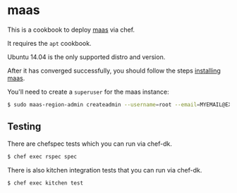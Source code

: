 # maas

This is a cookbook to deploy [maas](https://maas.ubuntu.com) via chef.

It requires the `apt` cookbook.

Ubuntu 14.04 is the only supported distro and version.

After it has converged successfully, you should follow the steps [installing maas](https://maas.ubuntu.com/docs/install.html).

You'll need to create a `superuser` for the maas instance:
```bash
$ sudo maas-region-admin createadmin --username=root --email=MYEMAIL@EXAMPLE.COM
```

## Testing

There are chefspec tests which you can run via chef-dk.
```bash
$ chef exec rspec spec
```

There is also kitchen integration tests that you can run via chef-dk.
```bash
$ chef exec kitchen test
```
